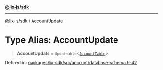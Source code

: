 [**@lix-js/sdk**](../README.md)

***

[@lix-js/sdk](../globals.md) / AccountUpdate

# Type Alias: AccountUpdate

> **AccountUpdate** = `Updateable`\<[`AccountTable`](AccountTable.md)\>

Defined in: [packages/lix-sdk/src/account/database-schema.ts:42](https://github.com/opral/monorepo/blob/e988989a407211f6aa9551fb06720fedf7059729/packages/lix-sdk/src/account/database-schema.ts#L42)
